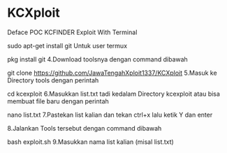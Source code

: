 # KCXploit
Deface POC KCFINDER Exploit With Terminal

sudo apt-get install git
Untuk user termux

pkg install git
4.Download toolsnya dengan command dibawah

 git clone https://github.com/JawaTengahXploit1337/KCXploit
5.Masuk ke Directory tools dengan perintah

cd kcexploit
6.Masukkan list.txt tadi kedalam Directory kcexploit atau bisa membuat file baru dengan perintah

nano list.txt
7.Pastekan list kalian dan tekan ctrl+x lalu ketik Y dan enter

8.Jalankan Tools tersebut dengan command dibawah

bash exploit.sh
 9.Masukkan nama list kalian (misal list.txt)
